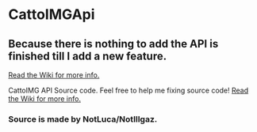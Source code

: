 # CattoIMGApi
## Because there is nothing to add the API is finished till I add a new feature.

<a href="https://github.com/cattoimg/CattoIMGApi/wiki">Read the Wiki for more info.</a>

CattoIMG API Source code. Feel free to help me fixing source code!
<a href="https://github.com/cattoimg/CattoIMGApi/wiki">Read the Wiki for more info.</a>

### Source is made by NotLuca/NotIllgaz. 

